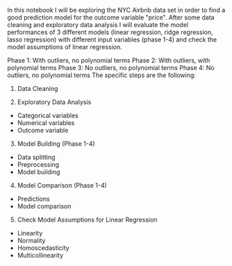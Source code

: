 In this notebook I will be exploring the NYC Airbnb data set in order to find a good prediction model for the outcome variable "price". After some data cleaning and exploratory data analysis I will evaluate the model performances of 3 different models (linear regression, ridge regression, lasso regression) with different input variables (phase 1-4) and check the model assumptions of linear regression.

Phase 1: With outliers, no polynomial terms
Phase 2: With outliers, with polynomial terms
Phase 3: No outliers, no polynomial terms
Phase 4: No outliers, no polynomial terms
The specific steps are the following:

1. Data Cleaning

2. Exploratory Data Analysis
  * Categorical variables
  * Numerical variables
  * Outcome variable
  
3. Model Building (Phase 1-4)
  * Data splitting
  * Preprocessing
  * Model building
  
4. Model Comparison (Phase 1-4)
  * Predictions
  * Model comparison
  
5. Check Model Assumptions for Linear Regression
  * Linearity
  * Normality
  * Homoscedasticity
  * Multicollinearity
